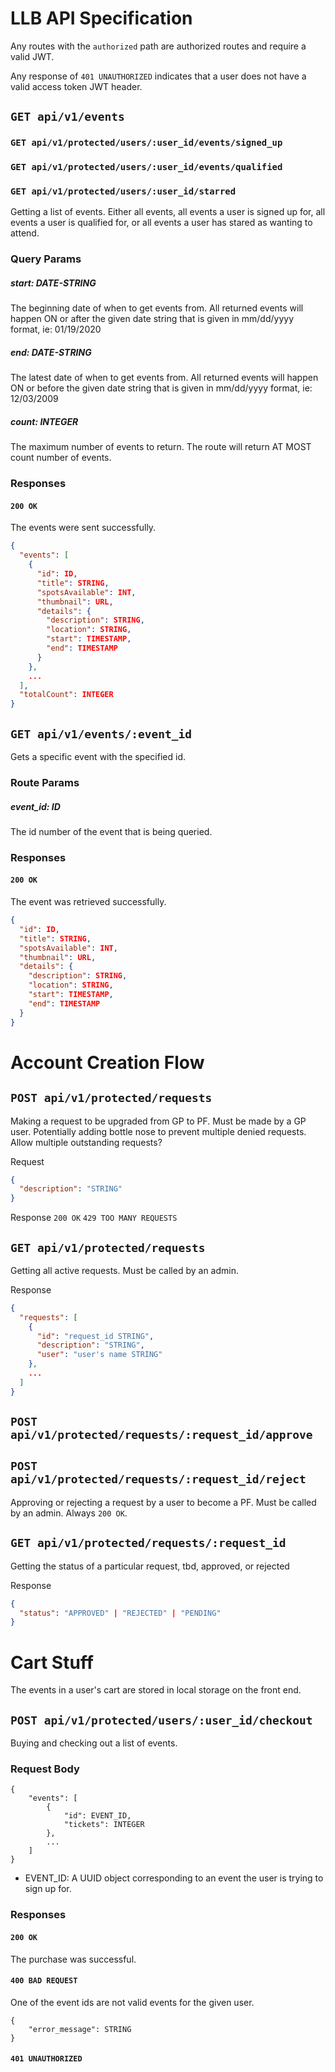 # LLB API Specification

Any routes with the `authorized` path are authorized routes and require a valid JWT.

Any response of `401 UNAUTHORIZED` indicates that a user does not have a valid access token JWT header.

## `GET api/v1/events`
### `GET api/v1/protected/users/:user_id/events/signed_up`
### `GET api/v1/protected/users/:user_id/events/qualified`
### `GET api/v1/protected/users/:user_id/starred`

Getting a list of events. Either all events, all events a user is signed up for, all events
a user is qualified for, or all events a user has stared as wanting to attend.

### Query Params

##### start: DATE-STRING 

The beginning date of when to get events from. All returned events will happen ON or after
the given date string that is given in mm/dd/yyyy format, ie: 01/19/2020

##### end: DATE-STRING

The latest date of when to get events from. All returned events will happen ON or before the
given date string that is given in mm/dd/yyyy format, ie: 12/03/2009

##### count: INTEGER

The maximum number of events to return. The route will return AT MOST count number of events.

### Responses

#### `200 OK`

The events were sent successfully.

```json
{
  "events": [
    {
      "id": ID,
      "title": STRING,
      "spotsAvailable": INT,
      "thumbnail": URL,
      "details": {
        "description": STRING,
        "location": STRING,
        "start": TIMESTAMP,
        "end": TIMESTAMP
      }
    },
    ...
  ],
  "totalCount": INTEGER
}
```



## `GET api/v1/events/:event_id`

Gets a specific event with the specified id.

### Route Params

##### event_id: ID

The id number of the event that is being queried.

### Responses

#### `200 OK`

The event was retrieved successfully.

```json
{
  "id": ID,
  "title": STRING,
  "spotsAvailable": INT,
  "thumbnail": URL,
  "details": {
    "description": STRING,
    "location": STRING,
    "start": TIMESTAMP,
    "end": TIMESTAMP
  }
}
```


# Account Creation Flow

## `POST api/v1/protected/requests`

Making a request to be upgraded from GP to PF.
Must be made by a GP user.
Potentially adding bottle nose to prevent multiple denied requests.
Allow multiple outstanding requests?

Request
```json
{
  "description": "STRING"
}
```

Response
`200 OK`
`429 TOO MANY REQUESTS`

## `GET api/v1/protected/requests`

Getting all active requests.
Must be called by an admin.

Response
```json
{
  "requests": [
    {
      "id": "request_id STRING",
      "description": "STRING",
      "user": "user's name STRING"
    },
    ...
  ]
}
```

## `POST api/v1/protected/requests/:request_id/approve`
## `POST api/v1/protected/requests/:request_id/reject`

Approving or rejecting a request by a user to become a PF.
Must be called by an admin.
Always `200 OK`.


## `GET api/v1/protected/requests/:request_id`

Getting the status of a particular request, tbd, approved, or rejected

Response
```json
{
  "status": "APPROVED" | "REJECTED" | "PENDING"
}
```







# Cart Stuff

The events in a user's cart are stored in local storage on the front end.

## `POST api/v1/protected/users/:user_id/checkout`

Buying and checking out a list of events.

### Request Body

```json=
{
    "events": [
        {
            "id": EVENT_ID,
            "tickets": INTEGER
        },
        ...
    ]
}
```

- EVENT_ID: A UUID object corresponding to an event the user is trying to sign up for.

### Responses

#### `200 OK`

The purchase was successful.

#### `400 BAD REQUEST`

One of the event ids are not valid events for the given user.

```jsonld=
{
    "error_message": STRING
}
```

#### `401 UNAUTHORIZED`
